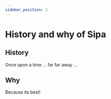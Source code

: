 ```yaml
---
sidebar_position: 2
---
```


# History and why of Sipa

## History
Once upon a time ... far far away ...

## Why
Because its best!
